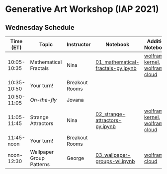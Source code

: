 # Generative Art Workshop (IAP 2021)

## Wednesday Schedule

| Time (ET)     | Topic                        | Instructor     | Notebook       | Additional Notebook(s) |
| -----------   | ---------------------------- | -------------- |--------------- | ---------------------- |
| 10:05-10:35   | Mathematical Fractals        | Nina           | [01_mathematical-fractals-py.ipynb](https://github.com/gvarnavi/generative-art-iap/blob/master/01.20-Wednesday/01_mathematical-fractals-py.ipynb) |[wolfram-kernel](https://github.com/gvarnavi/generative-art-iap/blob/master/01.20-Wednesday/01X_mathematical-fractals-wl.ipynb), [wolfram-cloud](https://www.wolframcloud.com/obj/gvarnavi/Published/01X_mathematical-fractals.nb) |
| 10:35-10:50   | Your turn!                   | Breakout Rooms | | |
| 10:50-11:05   | _On-the-fly_                 | Jovana         | | |
| 11:05-11:45   | Strange Attractors           | Nina           | [02_strange-attractors-py.ipynb](https://github.com/gvarnavi/generative-art-iap/blob/master/01.20-Wednesday/02_strange-attractors-py.ipynb) | [wolfram-kernel](https://github.com/gvarnavi/generative-art-iap/blob/master/01.20-Wednesday/02X_strange-attractors-wl.ipynb), [wolfram-cloud](https://www.wolframcloud.com/obj/gvarnavi/Published/02X_strange-attractors.nb) |
| 11:45-noon    | Your turn!                   | Breakout Rooms | | |
| noon-12:30    | Wallpaper Group Patterns     | George         | [03_wallpaper-groups-wl.ipynb](https://github.com/gvarnavi/generative-art-iap/blob/master/01.20-Wednesday/03_wallpaper-groups-wl.ipynb)| [wolfram-cloud](https://www.wolframcloud.com/obj/gvarnavi/Published/03X_wallpaper-groups.nb)|
